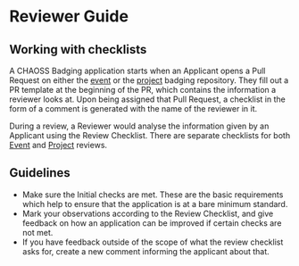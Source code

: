 # Reviewer Guide

## Working with checklists

A CHAOSS Badging application starts when an Applicant opens a Pull Request on either the [event](https://github.com/badging/event-diversity-and-inclusion) or the [project](https://github.com/badging/project-diversity-and-inclusion) badging repository. They fill out a PR template at the beginning of the PR, which contains the information a reviewer looks at. Upon being assigned that Pull Request, a checklist in the form of a comment is generated with the name of the reviewer in it.

During a review, a Reviewer would analyse the information given by an Applicant using the Review Checklist. There are separate checklists for both [Event](https://github.com/badging/event-diversity-and-inclusion/blob/master/.github/checklist.md) and [Project](https://github.com/badging/project-diversity-and-inclusion/blob/master/.github/checklist.md) reviews.

## Guidelines

  - Make sure the Initial checks are met. These are the basic requirements which help to ensure that the application is at a bare minimum standard.
  - Mark your observations according to the Review Checklist, and give feedback on how an application can be improved if certain checks are not met.
  - If you have feedback outside of the scope of what the review checklist asks for, create a new comment informing the applicant about that.
